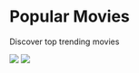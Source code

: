 # Popular Movies

Discover top trending movies 

<img src="http://i.imgur.com/ag0RwuI.png" />
<img src="http://i.imgur.com/ntQmbc3.jpg" />
